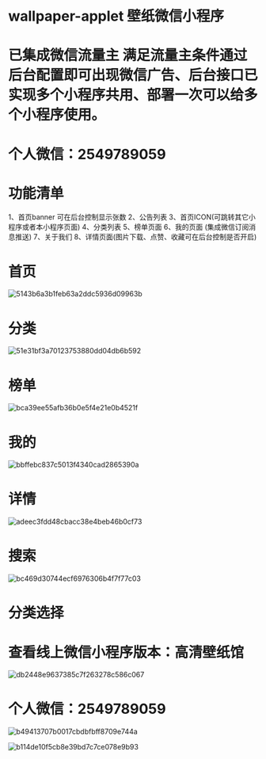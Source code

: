 # wallpaper-applet  壁纸微信小程序

# 已集成微信流量主 满足流量主条件通过后台配置即可出现微信广告、后台接口已实现多个小程序共用、部署一次可以给多个小程序使用。

# 个人微信：2549789059

# 功能清单
1、首页banner 可在后台控制显示张数
2、公告列表
3、首页ICON(可跳转其它小程序或者本小程序页面)
4、分类列表
5、榜单页面
6、我的页面 (集成微信订阅消息推送)
7、关于我们
8、详情页面(图片下载、点赞、收藏可在后台控制是否开启)


# 首页
![5143b6a3b1feb63a2ddc5936d09963b](https://user-images.githubusercontent.com/55384355/130206172-c634a280-04ac-445e-8675-3f86083deb2d.png)

# 分类
![51e31bf3a70123753880dd04db6b592](https://user-images.githubusercontent.com/55384355/130206197-f4ee896c-1e35-4eb2-aaf8-8e099df5aee4.png)

# 榜单
![bca39ee55afb36b0e5f4e21e0b4521f](https://user-images.githubusercontent.com/55384355/130206232-92c3ff92-816e-4a70-bda3-bd78cfd9420a.png)

# 我的
![bbffebc837c5013f4340cad2865390a](https://user-images.githubusercontent.com/55384355/130206250-df4e0f02-4583-4616-959a-48a903a11088.jpg)

# 详情
![adeec3fdd48cbacc38e4beb46b0cf73](https://user-images.githubusercontent.com/55384355/130206278-98d98015-a8be-44a2-b662-b6fb72d856a1.png)

# 搜索
![bc469d30744ecf6976306b4f7f77c03](https://user-images.githubusercontent.com/55384355/130206310-71495b11-f94b-4d43-b8b7-c18ebf439bbc.png)

# 分类选择


# 查看线上微信小程序版本：高清壁纸馆
![db2448e9637385c7f263278c586c067](https://user-images.githubusercontent.com/55384355/130206461-ebd5f2b5-1877-4f6b-ada5-8e0ecf309829.jpg)


# 个人微信：2549789059

![b49413707b0017cbdbfbff8709e744a](https://user-images.githubusercontent.com/55384355/130208077-07106b47-3557-40d1-ba34-fcacbbcf3592.jpg)

![b114de10f5cb8e39bd7c7ce078e9b93](https://user-images.githubusercontent.com/55384355/130208173-71b4eacd-1cbe-40c5-a2af-5580defcd176.jpg)


